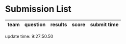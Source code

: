 # Submission List
team    | question  | results  | score | submit time
------|-----:|-----:| ----:|-----


update time:  9:27:50.50 
